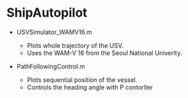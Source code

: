 # ShipAutopilot

* USVSimulator_WAMV16.m
  - Plots whole trajectory of the USV.
  - Uses the WAM-V 16 from the Seoul National Univerity.
    
* PathFollowingControl.m
  - Plots sequential position of the vessel.
  - Controls the heading angle with P contorller
